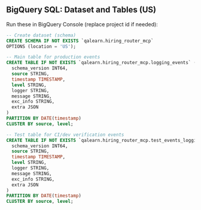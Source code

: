## BigQuery SQL: Dataset and Tables (US)

Run these in BigQuery Console (replace project id if needed):

```sql
-- Create dataset (schema)
CREATE SCHEMA IF NOT EXISTS `qalearn.hiring_router_mcp`
OPTIONS (location = 'US');
```

```sql
-- Main table for production events
CREATE TABLE IF NOT EXISTS `qalearn.hiring_router_mcp.logging_events` (
  schema_version INT64,
  source STRING,
  timestamp TIMESTAMP,
  level STRING,
  logger STRING,
  message STRING,
  exc_info STRING,
  extra JSON
)
PARTITION BY DATE(timestamp)
CLUSTER BY source, level;
```

```sql
-- Test table for CI/dev verification events
CREATE TABLE IF NOT EXISTS `qalearn.hiring_router_mcp.test_events_logging` (
  schema_version INT64,
  source STRING,
  timestamp TIMESTAMP,
  level STRING,
  logger STRING,
  message STRING,
  exc_info STRING,
  extra JSON
)
PARTITION BY DATE(timestamp)
CLUSTER BY source, level;
```


